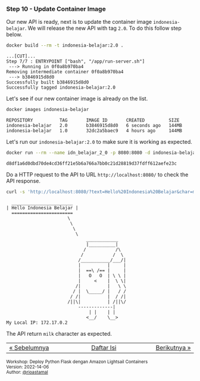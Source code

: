
### <a name="step-10"></a>Step 10 - Update Container Image

Our new API is ready, next is to update the container image `indonesia-belajar`. We will release the new API with tag `2.0`. To do this follow step below.

```sh
docker build --rm -t indonesia-belajar:2.0 .
```

```
...[CUT]...
Step 7/7 : ENTRYPOINT ["bash", "/app/run-server.sh"]
 ---> Running in 0f0a8b970ba4
Removing intermediate container 0f0a8b970ba4
 ---> b3846915d8d0
Successfully built b3846915d8d0
Successfully tagged indonesia-belajar:2.0
```

Let's see if our new container image is already on the list.

```sh
docker images indonesia-belajar
```

```
REPOSITORY          TAG       IMAGE ID       CREATED         SIZE
indonesia-belajar   2.0       b3846915d8d0   6 seconds ago   144MB
indonesia-belajar   1.0       32dc2a5baec9   4 hours ago     144MB
```

Let's run our `indonesia-belajar:2.0` to make sure it is working as expected.

```sh
docker run --rm --name idn_belajar_2_0 -p 8080:8080 -d indonesia-belajar:2.0
```

```
d8df1a6d0dbd70de4cd36ff21e5b6a766a7bb0c21d28819d37fdff612aefe23c
```

Do a HTTP request to the API to URL `http://localhost:8080/` to check the API response.

```sh
curl -s 'http://localhost:8080/?text=Hello%20Indonesia%20Belajar&char=milk'
```

```
  _______________________
| Hello Indonesia Belajar |
  =======================
                       \
                        \
                         \
                          \
                              ____________
                              |__________|
                             /           /\
                            /           /  \
                           /___________/___/|
                           |          |     |
                           |  ==\ /== |     |
                           |   O   O  | \ \ |
                           |     <    |  \ \|
                          /|          |   \ \
                         / |  \_____/ |   / /
                        / /|          |  / /|
                       /||\|          | /||\/
                           -------------|
                               | |    | |
                              <__/    \__>
My Local IP: 172.17.0.2
```

The API return `milk` character as expected.


<table border="0" style="width: 100%; display: table;"><tr><td><a href="STEP-9.md">&laquo; Sebelumnya</td><td align="center"><a href="README.md">Daftar Isi</a></td><td align="right"><a href="STEP-11.md">Berikutnya &raquo;</a></td></tr></table>

<sup>Workshop: Deploy Python Flask dengan Amazon Lightsail Containers  
Version: 2022-14-06  
Author: [@rioastamal](https://github.com/rioastamal)</sup>
